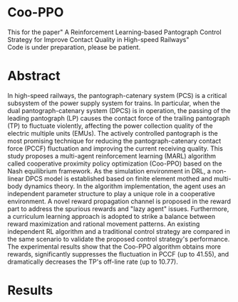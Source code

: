 # Coo-PPO
This for the paper" A Reinforcement Learning-based Pantograph Control Strategy for Improve Contact Quality  in High-speed Railways"\
Code is under preparation, please be patient.

# Abstract
In high-speed railways, the pantograph-catenary system (PCS) is a critical subsystem of the power supply system for trains.
In particular, when the dual pantograph-catenary system (DPCS) is in operation, the passing of the leading pantograph (LP) causes the contact force of the trailing pantograph (TP) to fluctuate violently, affecting the power collection quality of the electric multiple units (EMUs).
The actively controlled pantograph is the most promising technique for reducing the pantograph-catenary contact force (PCCF) fluctuation and improving the current receiving quality. 
This study proposes a multi-agent reinforcement learning (MARL) algorithm called cooperative proximity policy optimization (Coo-PPO) based on the Nash equilibrium framework.
As the simulation environment in DRL, a non-linear DPCS model is established based on finite element mothed and multi-body dynamics theory. 
In the algorithm implementation, the agent uses an independent parameter structure to play a unique role in a cooperative environment. A novel reward propagation channel is proposed in the reward part to address the spurious rewards and "lazy agent" issues. Furthermore, a curriculum learning approach is adopted to strike a balance between reward maximization and rational movement patterns. An existing independent RL algorithm and a traditional control strategy are compared in the same scenario to validate the proposed control strategy's performance.
The experimental results show that the Coo-PPO algorithm obtains more rewards, significantly suppresses the fluctuation in PCCF (up to $41.55%$), and dramatically decreases the TP's off-line rate (up to $10.77%$).

# Results
